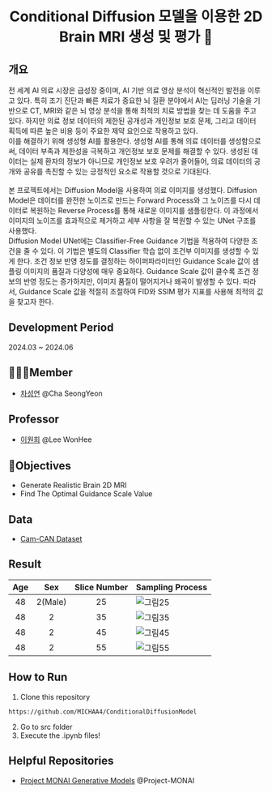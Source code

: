 <h1 align='center'>Conditional Diffusion 모델을 이용한 2D Brain MRI 생성 및 평가 🧠</h1>

## 개요

전 세계 AI 의료 시장은 급성장 중이며, AI 기반 의료 영상 분석이 혁신적인 발전을 이루고 있다. 특히 조기 진단과 빠른 치료가 중요한 뇌 질환 분야에서 AI는 딥러닝 기술을 기반으로 CT, MRI와 같은 뇌 영상 분석을 통해 최적의 치료 방법을 찾는 데 도움을 주고 있다. 하지만 의료 정보 데이터의 제한된 공개성과 개인정보 보호 문제, 그리고 데이터 획득에 따른 높은 비용 등이 주요한 제약 요인으로 작용하고 있다.<br/>이를 해결하기 위해 생성형 AI를 활용한다. 생성형 AI를 통해 의료 데이터를 생성함으로써, 데이터 부족과 제한성을 극복하고 개인정보 보호 문제를 해결할 수 있다. 생성된 데이터는 실제 환자의 정보가 아니므로 개인정보 보호 우려가 줄어들어, 의료 데이터의 공개와 공유를 촉진할 수 있는 긍정적인 요소로 작용할 것으로 기대된다.<br/><br/>본 프로젝트에서는 Diffusion Model을 사용하여 의료 이미지를 생성했다. Diffusion Model은 데이터를 완전한 노이즈로 만드는 Forward Process와 그 노이즈를 다시 데이터로 복원하는 Reverse Process를 통해 새로운 이미지를 샘플링한다. 이 과정에서 이미지의 노이즈를 효과적으로 제거하고 세부 사항을 잘 복원할 수 있는 UNet 구조를 사용했다.<br/>Diffusion Model UNet에는 Classifier-Free Guidance 기법을 적용하여 다양한 조건을 줄 수 있다. 이 기법은 별도의 Classifier 학습 없이 조건부 이미지를 생성할 수 있게 한다. 조건 정보 반영 정도를 결정하는 하이퍼파라미터인 Guidance Scale 값이 샘플링 이미지의 품질과 다양성에 매우 중요하다. Guidance Scale 값이 클수록 조건 정보의 반영 정도는 증가하지만, 이미지 품질이 떨어지거나 왜곡이 발생할 수 있다. 따라서, Guidance Scale 값을 적절히 조절하여 FID와 SSIM 평가 지표를 사용해 최적의 값을 찾고자 한다.


## Development Period
2024.03 ~ 2024.06

## 👩🏻‍💻Member
<ul>
  <li><a href="https://github.com/ChaSeongYeon">차성연</a> @Cha SeongYeon</li>
</ul>

## Professor
<ul>
 <li><a href="https://wonhee-lee.github.io/">이원희</a> @Lee WonHee</li>
</ul>

## 📌Objectives
<ul>
 <li>Generate Realistic Brain 2D MRI</li>
 <li>Find The Optimal Guidance Scale Value</li>
</ul>

## Data
<ul>
  <li><a href="https://camcan-archive.mrc-cbu.cam.ac.uk/dataaccess/">Cam-CAN Dataset</a></li>
</ul>

## Result
|Age|Sex|Slice Number|Sampling Process|
|:-:|:-:|:----------:|----------------|
|48|2(Male)|25|![그림25](https://github.com/MICHAA4/Conditional_Diffusion_Model/assets/172036158/4a73accd-655d-4e7e-939e-e08014da5e9c)|
|48|2|35|![그림35](https://github.com/MICHAA4/Conditional_Diffusion_Model/assets/172036158/cce583ad-5081-4349-a8e4-469995d31809)|
|48|2|45|![그림45](https://github.com/MICHAA4/Conditional_Diffusion_Model/assets/172036158/85939030-7bfc-4f93-8527-544937e2b8b2)|
|48|2|55|![그림55](https://github.com/MICHAA4/Conditional_Diffusion_Model/assets/172036158/bc72a406-c928-460c-8a10-b8059c24682a)|

## How to Run
1. Clone this repository
```
https://github.com/MICHAA4/ConditionalDiffusionModel
```
2. Go to src folder
3. Execute the .ipynb files!

## Helpful Repositories
<ul>
  <li><a href="https://github.com/Project-MONAI/GenerativeModels">Project MONAI Generative Models</a> @Project-MONAI</li>
</ul>
